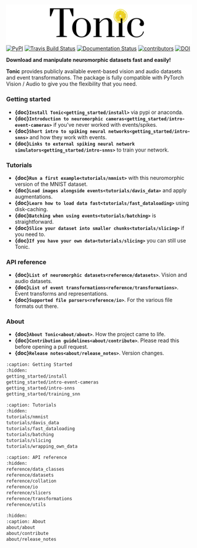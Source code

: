 ![tonic](../tonic-logo-padded.png)
[![PyPI](https://img.shields.io/pypi/v/tonic)](https://pypi.org/project/tonic/)
[![Travis Build Status](https://travis-ci.com/neuromorphs/tonic.svg?branch=master)](https://travis-ci.com/neuromorphs/tonic)
[![Documentation Status](https://readthedocs.org/projects/tonic/badge/?version=latest)](https://tonic.readthedocs.io/en/latest/?badge=latest)
[![contributors](https://img.shields.io/github/contributors-anon/neuromorphs/tonic)](https://github.com/neuromorphs/tonic/pulse)
[![DOI](https://zenodo.org/badge/DOI/10.5281/zenodo.5079802.svg)](https://doi.org/10.5281/zenodo.5079802)

**Download and manipulate neuromorphic datasets fast and easily!**

__Tonic__ provides publicly available event-based vision and audio datasets and event transformations. The package is fully compatible with PyTorch Vision / Audio to give you the flexibility that you need. 

### Getting started
* **{doc}`Install Tonic<getting_started/install>`** via pypi or anaconda.
* **{doc}`Introduction to neuromorphic cameras<getting_started/intro-event-cameras>`** if you've never worked with events/spikes.
* **{doc}`Short intro to spiking neural networks<getting_started/intro-snns>`** and how they work with events.
* **{doc}`Links to external spiking neural network simulators<getting_started/intro-snns>`** to train your network.

### Tutorials
* **{doc}`Run a first example<tutorials/nmnist>`** with this neuromorphic version of the MNIST dataset.
* **{doc}`Load images alongside events<tutorials/davis_data>`** and apply augmentations.
* **{doc}`Learn how to load data fast<tutorials/fast_dataloading>`** using disk-caching.
* **{doc}`Batching when using events<tutorials/batching>`** is straightforward.
* **{doc}`Slice your dataset into smaller chunks<tutorials/slicing>`** if you need to.
* **{doc}`If you have your own data<tutorials/slicing>`** you can still use Tonic.

### API reference
* **{doc}`List of neuromorphic datasets<reference/datasets>`**. Vision and audio datasets.
* **{doc}`List of event transformations<reference/transformations>`**. Event transforms and representations.
* **{doc}`Supported file parsers<reference/io>`**. For the various file formats out there.

### About
* **{doc}`About Tonic<about/about>`**. How the project came to life.
* **{doc}`Contribution guidelines<about/contribute>`**. Please read this before opening a pull request.
* **{doc}`Release notes<about/release_notes>`**. Version changes.


```{toctree}
:caption: Getting Started
:hidden:
getting_started/install
getting_started/intro-event-cameras
getting_started/intro-snns
getting_started/training_snn
```

```{toctree}
:caption: Tutorials
:hidden:
tutorials/nmnist
tutorials/davis_data
tutorials/fast_dataloading
tutorials/batching
tutorials/slicing
tutorials/wrapping_own_data
```

```{toctree}
:caption: API reference
:hidden:
reference/data_classes
reference/datasets
reference/collation
reference/io
reference/slicers
reference/transformations
reference/utils
```

```{toctree}
:hidden:
:caption: About
about/about
about/contribute
about/release_notes
```

